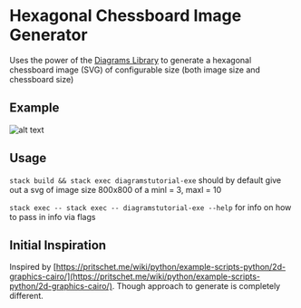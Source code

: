 # Hexagonal Chessboard Image Generator

Uses the power of the [Diagrams Library](https://archives.haskell.org/projects.haskell.org/diagrams/) to generate a hexagonal chessboard image (SVG) of configurable size (both image size and chessboard size)

## Example 

![alt text](https://github.com/metric-space/hex-chessboard-generator/raw/master/images/hex_chessboard.png "example of hex-chessboard")


## Usage

`stack build && stack exec diagramstutorial-exe` should by default give out a svg of image size 800x800 of a minl = 3, maxl = 10

`stack exec -- stack exec -- diagramstutorial-exe --help` for info on how to pass in info via flags


## Initial Inspiration
Inspired by [https://pritschet.me/wiki/python/example-scripts-python/2d-graphics-cairo/](https://pritschet.me/wiki/python/example-scripts-python/2d-graphics-cairo/).
Though approach to generate is completely different. 
